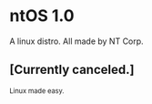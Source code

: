 <h1> ntOS 1.0</h1>
A linux distro.
All made by NT Corp.

<h2><strong>[Currently canceled.]</h1></strong>
<p><small> Linux made easy.
